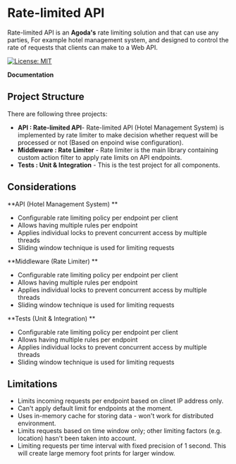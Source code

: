 Rate-limited API
==============

Rate-limited API is an **Agoda's** rate limiting solution and that can use any parties, For example hotel management system, and designed to control the rate of requests that clients can make to a Web API.

[![License: MIT](https://img.shields.io/github/license/HasanShahjahan/rate-limited-api.svg)](https://opensource.org/licenses/MIT)

**Documentation**
## Project Structure
There are following three projects:
* **API : Rate-limited API**- Rate-limited API (Hotel Management System) is implemented by rate limiter to make decision whether request will be processed or not (Based on enpoind wise configuration).
* **Middleware : Rate Limiter** - Rate limiter is the main library containing custom action filter to apply rate limits on API endpoints.
* **Tests : Unit & Integration** - This is the test project for all components.

## Considerations
**API (Hotel Management System) **
* Configurable rate limiting policy per endpoint per client
* Allows having multiple rules per endpoint
* Applies individual locks to prevent concurrent access by multiple threads 
* Sliding window technique is used for limiting requests

**Middleware (Rate Limiter) **
* Configurable rate limiting policy per endpoint per client
* Allows having multiple rules per endpoint
* Applies individual locks to prevent concurrent access by multiple threads 
* Sliding window technique is used for limiting requests

**Tests (Unit & Integration) **
* Configurable rate limiting policy per endpoint per client
* Allows having multiple rules per endpoint
* Applies individual locks to prevent concurrent access by multiple threads 
* Sliding window technique is used for limiting requests


## Limitations
* Limits incoming requests per endpoint based on clinet IP address only.
* Can't apply default limit for endpoints at the moment.
* Uses in-memory cache for storing data - won't work for distributed environment. 
* Limits requests based on time window only; other limiting factors (e.g. location) hasn't been taken into account.
* Limiting requests per time interval with fixed precision of 1 second. This will create large memory foot prints for larger window.



